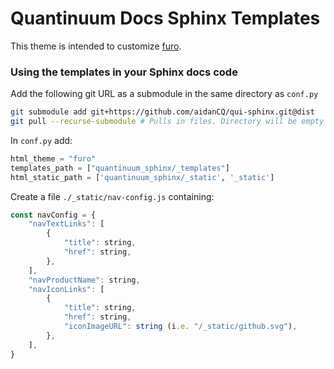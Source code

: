# Quantinuum Docs Sphinx Templates

This theme is intended to customize [furo](https://pradyunsg.me/furo/).


### Using the templates in your Sphinx docs code

Add the following git URL as a submodule in the same directory as `conf.py`

```bash
git submodule add git+https://github.com/aidanCQ/qui-sphinx.git@dist
git pull --recurse-submodule # Pulls in files. Directory will be empty by default.
```

In `conf.py` add:

```python
html_theme = "furo"
templates_path = ["quantinuum_sphinx/_templates"]
html_static_path = ['quantinuum_sphinx/_static', '_static']
```

Create a file `./_static/nav-config.js` containing: 

```js
const navConfig = {
    "navTextLinks": [
        {
            "title": string,
            "href": string,
        },
    ],
    "navProductName": string,
    "navIconLinks": [
        {
            "title": string,
            "href": string,
            "iconImageURL": string (i.e. "/_static/github.svg"),
        },
    ],
}
```
